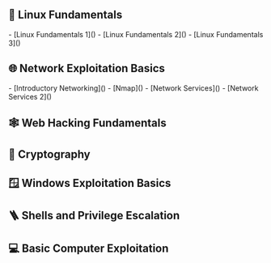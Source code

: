<h2>🐧 Linux Fundamentals</h2>
- [Linux Fundamentals 1]()
- [Linux Fundamentals 2]()
- [Linux Fundamentals 3]()

<h2>🌐 Network Exploitation Basics</h2>
- [Introductory Networking]()
- [Nmap]()
- [Network Services]()
- [Network Services 2]()

<h2>🕸️ Web Hacking Fundamentals</h2>

<h2>🔐 Cryptography</h2>

<h2>🪟 Windows Exploitation Basics</h2>

<h2>🪜 Shells and Privilege Escalation</h2>

<h2>💻 Basic Computer Exploitation</h2>

